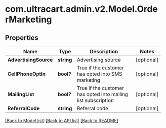 # com.ultracart.admin.v2.Model.OrderMarketing
## Properties

Name | Type | Description | Notes
------------ | ------------- | ------------- | -------------
**AdvertisingSource** | **string** | Advertising source | [optional] 
**CellPhoneOptIn** | **bool?** | True if the customer has opted into SMS marketing | [optional] 
**MailingList** | **bool?** | True if the customer has opted into mailing list subscription | [optional] 
**ReferralCode** | **string** | Referral code | [optional] 


[[Back to Model list]](../README.md#documentation-for-models) [[Back to API list]](../README.md#documentation-for-api-endpoints) [[Back to README]](../README.md)


